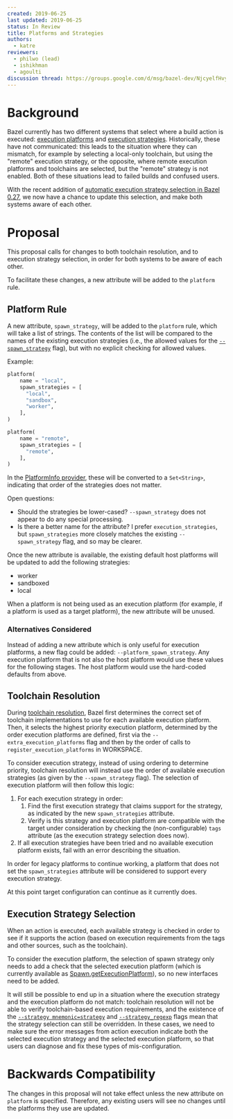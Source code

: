```yaml
---
created: 2019-06-25
last updated: 2019-06-25
status: In Review
title: Platforms and Strategies
authors:
  - katre
reviewers:
  - philwo (lead)
  - ishikhman
  - agoulti
discussion thread: https://groups.google.com/d/msg/bazel-dev/NjcyelfHvyA/n9Buk1mODQAJ
---
```


# Background

Bazel currently has two different systems that select where a build action is
executed: [execution
platforms](https://docs.bazel.build/versions/master/platforms.html) and
[execution
strategies](https://docs.bazel.build/versions/master/user-manual.html#strategy-options).
Historically, these have not communicated: this leads to the situation where
they can mismatch, for example by selecting a local-only toolchain, but using
the "remote" execution strategy, or the opposite, where remote execution
platforms and toolchains are selected, but the "remote" strategy is not enabled.
Both of these situations lead to failed builds and confused users.

With the recent addition of [automatic execution strategy selection in Bazel
0.27](https://blog.bazel.build/2019/06/19/list-strategy.html), we now have a
chance to update this selection, and make both systems aware of each other.

# Proposal

This proposal calls for changes to both toolchain resolution, and to execution
strategy selection, in order for both systems to be aware of each other.

To facilitate these changes, a new attribute will be added to the `platform`
rule.

## Platform Rule

A new attribute, `spawn_strategy`, will be added to the `platform` rule, which
will take a list of strings. The contents of the list will be compared to the
names of the existing execution strategies (i.e., the allowed values for the
[`--spawn_strategy`](https://docs.bazel.build/versions/master/user-manual.html#flag--spawn_strategy)
flag), but with no explicit checking for allowed values.

Example:
```py
platform(
    name = "local",
    spawn_strategies = [
      "local",
      "sandbox",
      "worker",
    ],
)

platform(
    name = "remote",
    spawn_strategies = [
      "remote",
    ],
)
```

In the [PlatformInfo
provider](https://docs.bazel.build/versions/master/skylark/lib/PlatformInfo.html),
these will be converted to a `Set<String>`, indicating that order of the
strategies does not matter.

Open questions:
-  Should the strategies be lower-cased? `--spawn_strategy` does not appear to
   do any special processing.
-  Is there a better name for the attribute? I prefer `execution_strategies`,
   but `spawn_strategies` more closely matches the existing `--spawn_strategy`
   flag, and so may be clearer.

Once the new attribute is available, the existing default host platforms will be
updated to add the following strategies:
-  worker
-  sandboxed
-  local

When a platform is not being used as an execution platform (for example, if a
platform is used as a target platform), the new attribute will be unused.

### Alternatives Considered

Instead of adding a new attribute which is only useful for execution platforms,
a new flag could be added: `--platform_spawn_strategy`. Any execution platform
that is not also the host platform would use these values for the following
stages. The host platform would use the hard-coded defaults from above.

## Toolchain Resolution

During [toolchain
resolution](https://docs.bazel.build/versions/master/toolchains.html#toolchain-resolution),
Bazel first determines the correct set of toolchain implementations to use for
each available execution platform. Then, it selects the highest priority
execution platform, determined by the order execution platforms are defined,
first via the `--extra_execution_platforms` flag and then by the order of calls
to `register_execution_platforms` in WORKSPACE.

To consider execution strategy, instead of using ordering to determine priority,
toolchain resolution will instead use the order of available execution
strategies (as given by the `--spawn_strategy` flag). The selection of execution
platform will then follow this logic:

1. For each execution strategy in order:
   1. Find the first execution strategy that claims support for the strategy, as
      indicated by the new `spawn_strategies` attribute.
   2. Verify is this strategy and execution platform are compatible with the
      target under consideration by checking the (non-configurable) `tags`
      attribute (as the execution strategy selection does now).
2. If all execution strategies have been tried and no available execution
   platform exists, fail with an error describing the situation.

In order for legacy platforms to continue working, a platform that does not set
the `spawn_strategies` attribute will be considered to support every execution
strategy.

At this point target configuration can continue as it currently does.

## Execution Strategy Selection

When an action is executed, each available strategy is checked in order to see
if it supports the action (based on execution requirements from the tags and
other sources, such as the toolchain).

To consider the execution platform, the selection of spawn strategy only needs
to add a check that the selected execution platform (which is currently
available as
[Spawn.getExecutionPlatform](https://source.bazel.build/bazel/+/master:src/main/java/com/google/devtools/build/lib/actions/BaseSpawn.java;l=155?q=BaseSpawn)),
so no new interfaces need to be added.

It will still be possible to end up in a situation where the execution strategy
and the execution platform do not match: toolchain resolution will not be able
to verify toolchain-based execution requirements, and the existence of the
[`--strategy
mnemonic=strategy`](https://docs.bazel.build/versions/master/user-manual.html#flag--strategy)
and
[`--strategy_regexp`](https://docs.bazel.build/versions/master/user-manual.html#flag--strategy_regexp)
flags mean that the strategy selection can still be overridden. In these cases,
we need to make sure the error messages from action execution indicate both the
selected execution strategy and the selected execution platform, so that users
can diagnose and fix these types of mis-configuration.

# Backwards Compatibility

The changes in this proposal will not take effect unless the new attribute on
`platform` is specified. Therefore, any existing users will see no changes until
the platforms they use are updated.

